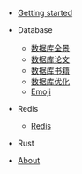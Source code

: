 - [Getting started]()

- Database
  - [数据库全景](md/Database/README.md)
  - [数据库论文](md/Database/09_paper/README.md)
  - [数据库书籍](md/Database/10_books/README.md)
  - [数据库优化](md/Database/08_optimizer/README.md)
  - [Emoji](emoji.md)

- Redis
  - [Redis](md/Redis/README.md)

- Rust

- [About](about.md)
